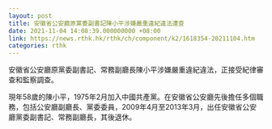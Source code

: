 ```yaml
---
layout: post
title: 安徽省公安廳原黨委副書記陳小平涉嫌嚴重違紀違法遭查
date: 2021-11-04 14:08:39.000000000 +08:00
link: https://news.rthk.hk/rthk/ch/component/k2/1618354-20211104.htm
categories: rthk
---
```


安徽省公安廳原黨委副書記、常務副廳長陳小平涉嫌嚴重違紀違法，正接受紀律審查和監察調查。


現年58歲的陳小平，1975年2月加入中國共產黨。在安徽省公安廳先後擔任多個職務，包括公安廳副廳長、黨委委員，2009年4月至2013年3月，出任安徽省公安廳黨委副書記、常務副廳長，其後退休。
